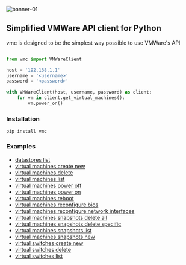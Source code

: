 ![banner-01](https://cloud.githubusercontent.com/assets/1287098/20438501/9abc0c50-adc0-11e6-845c-e4fef798a0d7.png)

## Simplified VMWare API client for Python

vmc is designed to be the simplest way possible to use VMWare's API


```python

from vmc import VMWareClient

host = '192.168.1.1'
username = '<username>'
password = '<password>'

with VMWareClient(host, username, password) as client:
    for vm in client.get_virtual_machines():
        vm.power_on()

```

### Installation

```
pip install vmc
```

### Examples


 - [datastores list](examples/datastores-list.py)
 - [virtual machines create new](examples/virtual-machines-create-new.py)
 - [virtual machines delete](examples/virtual-machines-delete.py)
 - [virtual machines list](examples/virtual-machines-list.py)
 - [virtual machines power off](examples/virtual-machines-power-off.py)
 - [virtual machines power on](examples/virtual-machines-power-on.py)
 - [virtual machines reboot](examples/virtual-machines-reboot.py)
 - [virtual machines reconfigure bios](examples/virtual-machines-reconfigure-bios.py)
 - [virtual machines reconfigure network interfaces](examples/virtual-machines-reconfigure-network-interfaces.py)
 - [virtual machines snapshots delete all](examples/virtual-machines-snapshots-delete-all.py)
 - [virtual machines snapshots delete specific](examples/virtual-machines-snapshots-delete-specific.py)
 - [virtual machines snapshots list ](examples/virtual-machines-snapshots-list.py)
 - [virtual machines snapshots new](examples/virtual-machines-snapshots-new.py)
 - [virtual switches create new](examples/virtual-switches-create-new.py)
 - [virtual switches delete](examples/virtual-switches-delete.py)
 - [virtual switches list](examples/virtual-switches-list.py)

